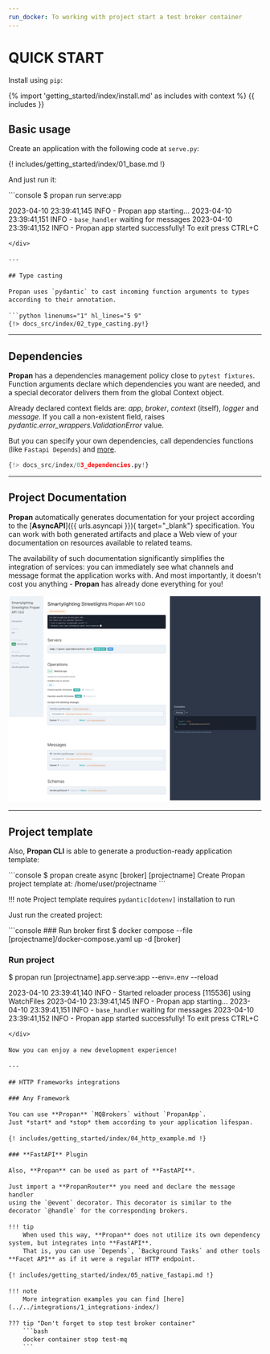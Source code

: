 ```yaml
---
run_docker: To working with project start a test broker container
---
```


# QUICK START

Install using `pip`:

{% import 'getting_started/index/install.md' as includes with context %}
{{ includes }}

## Basic usage

Create an application with the following code at `serve.py`:

{! includes/getting_started/index/01_base.md !}

And just run it:

<div class="termy">
```console
$ propan run serve:app

2023-04-10 23:39:41,145 INFO     - Propan app starting...
2023-04-10 23:39:41,151 INFO     - `base_handler` waiting for messages
2023-04-10 23:39:41,152 INFO     - Propan app started successfully! To exit press CTRL+C
```
</div>

---

## Type casting

Propan uses `pydantic` to cast incoming function arguments to types according to their annotation.

```python linenums="1" hl_lines="5 9"
{!> docs_src/index/02_type_casting.py!}
```

---

## Dependencies

**Propan** has a dependencies management policy close to `pytest fixtures`.
Function arguments declare which dependencies you want are needed, and a special decorator delivers them from the global Context object.

Already declared context fields are: *app*, *broker*, *context* (itself), *logger* and *message*.
If you call a non-existent field, raises *pydantic.error_wrappers.ValidationError* value.

But you can specify your own dependencies, call dependencies functions (like `Fastapi Depends`)
and [more](../5_dependency/1_di-index).

```python linenums="1" hl_lines="11-12"
{!> docs_src/index/03_dependencies.py!}
```

---

## Project Documentation

**Propan** automatically generates documentation for your project according to the [**AsyncAPI**]({{ urls.asyncapi }}){ target="_blank"} specification. You can work with both generated artifacts and place a Web view of your documentation on resources available to related teams.

The availability of such documentation significantly simplifies the integration of services: you can immediately see what channels and message format the application works with. And most importantly, it doesn't cost you anything - **Propan** has already done everything for you!

![HTML-page](../../assets/img/docs-html-short.png)

---

## Project template

Also, **Propan CLI** is able to generate a production-ready application template:

<div class="termy">
```console
$ propan create async [broker] [projectname]
Create Propan project template at: /home/user/projectname
```
</div>

!!! note
    Project template requires `pydantic[dotenv]` installation to run

Just run the created project:

<div class="termy">
```console
### Run broker first
$ docker compose --file [projectname]/docker-compose.yaml up -d [broker]

### Run project
$ propan run [projectname].app.serve:app --env=.env --reload

2023-04-10 23:39:41,140 INFO     - Started reloader process [115536] using WatchFiles
2023-04-10 23:39:41,145 INFO     - Propan app starting...
2023-04-10 23:39:41,151 INFO     - `base_handler` waiting for messages
2023-04-10 23:39:41,152 INFO     - Propan app started successfully! To exit press CTRL+C
```
</div>

Now you can enjoy a new development experience!

---

## HTTP Frameworks integrations

### Any Framework

You can use **Propan** `MQBrokers` without `PropanApp`.
Just *start* and *stop* them according to your application lifespan.

{! includes/getting_started/index/04_http_example.md !}

### **FastAPI** Plugin

Also, **Propan** can be used as part of **FastAPI**.

Just import a **PropanRouter** you need and declare the message handler
using the `@event` decorator. This decorator is similar to the decorator `@handle` for the corresponding brokers.

!!! tip
    When used this way, **Propan** does not utilize its own dependency system, but integrates into **FastAPI**.
    That is, you can use `Depends`, `Background Tasks` and other tools **Facet API** as if it were a regular HTTP endpoint.

{! includes/getting_started/index/05_native_fastapi.md !}

!!! note
    More integration examples you can find [here](../../integrations/1_integrations-index/)

??? tip "Don't forget to stop test broker container"
    ```bash
    docker container stop test-mq
    ```
